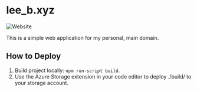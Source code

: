 # lee_b.xyz

![Website](https://img.shields.io/website?label=leeb&url=https%3A%2F%2Fleeb.xyz)

This is a simple web application for my personal, main domain.

## How to Deploy

1. Build project locally: `npm run-script build`.
1. Use the Azure Storage extension in your code editor to deploy ./build/ to your storage account.
